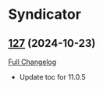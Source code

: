 # Syndicator

## [127](https://github.com/Baganator/Syndicator/tree/127) (2024-10-23)
[Full Changelog](https://github.com/Baganator/Syndicator/compare/126...127) 

- Update toc for 11.0.5  
